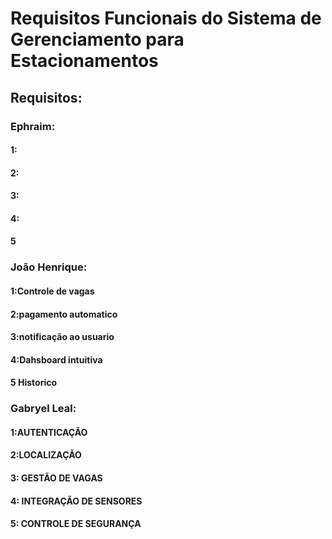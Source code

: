 # Requisitos Funcionais do Sistema de Gerenciamento para Estacionamentos

## Requisitos:

### Ephraim:

#### 1:
#### 2:
#### 3:
#### 4:
#### 5

### João Henrique:

#### 1:Controle de vagas
#### 2:pagamento automatico
#### 3:notificação ao usuario
#### 4:Dahsboard intuitiva
#### 5 Historico

### Gabryel Leal:

#### 1:AUTENTICAÇÃO
#### 2:LOCALIZAÇÃO
#### 3: GESTÃO DE VAGAS 
#### 4: INTEGRAÇÃO DE SENSORES
#### 5: CONTROLE DE SEGURANÇA
